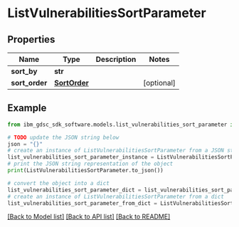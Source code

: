 # ListVulnerabilitiesSortParameter


## Properties

Name | Type | Description | Notes
------------ | ------------- | ------------- | -------------
**sort_by** | **str** |  | 
**sort_order** | [**SortOrder**](SortOrder.md) |  | [optional] 

## Example

```python
from ibm_gdsc_sdk_software.models.list_vulnerabilities_sort_parameter import ListVulnerabilitiesSortParameter

# TODO update the JSON string below
json = "{}"
# create an instance of ListVulnerabilitiesSortParameter from a JSON string
list_vulnerabilities_sort_parameter_instance = ListVulnerabilitiesSortParameter.from_json(json)
# print the JSON string representation of the object
print(ListVulnerabilitiesSortParameter.to_json())

# convert the object into a dict
list_vulnerabilities_sort_parameter_dict = list_vulnerabilities_sort_parameter_instance.to_dict()
# create an instance of ListVulnerabilitiesSortParameter from a dict
list_vulnerabilities_sort_parameter_from_dict = ListVulnerabilitiesSortParameter.from_dict(list_vulnerabilities_sort_parameter_dict)
```
[[Back to Model list]](../README.md#documentation-for-models) [[Back to API list]](../README.md#documentation-for-api-endpoints) [[Back to README]](../README.md)


